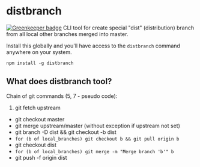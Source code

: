 distbranch
=========

[![Greenkeeper badge](https://badges.greenkeeper.io/arusakov/distbranch.svg)](https://greenkeeper.io/)
CLI tool for create special "dist" (distribution) branch from all local other branches merged into master.

Install this globally and you'll have access to the `distbranch` command anywhere on your system.

```shell
npm install -g distbranch
```

What does distbranch tool?
---------------
Chain of git commands (5, 7 - pseudo code):

1. git fetch upstream
* git checkout master
* git merge upstream/master (without exception if upstream not set)
* git branch -D dist && git checkout -b dist
* ``` for (b of local_branches) git checkout b && git pull origin b ```
* git checkout dist
* ``` for (b of local_branches) git merge -m "Merge branch 'b'" b ```
* git push -f origin dist

